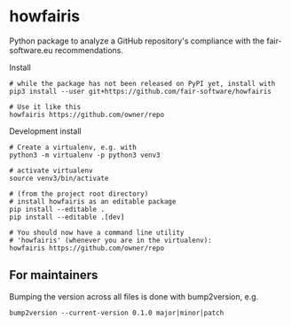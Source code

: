 # howfairis

Python package to analyze a GitHub repository's compliance with the fair-software.eu recommendations.


Install

```
# while the package has not been released on PyPI yet, install with
pip3 install --user git+https://github.com/fair-software/howfairis

# Use it like this
howfairis https://github.com/owner/repo
```

Development install

```shell
# Create a virtualenv, e.g. with
python3 -m virtualenv -p python3 venv3

# activate virtualenv
source venv3/bin/activate

# (from the project root directory)
# install howfairis as an editable package
pip install --editable .
pip install --editable .[dev]

# You should now have a command line utility 
# 'howfairis' (whenever you are in the virtualenv):
howfairis https://github.com/owner/repo

```


## For maintainers


Bumping the version across all files is done with bump2version, e.g.

```shell
bump2version --current-version 0.1.0 major|minor|patch
```
